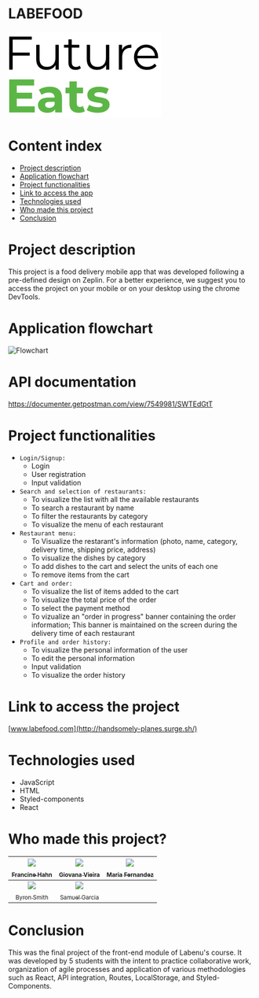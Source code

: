 # LABEFOOD

![4EATS](./src/images/logo.png)

# Content index

* [Project description](#project-description)
* [Application flowchart](#application-flowchart)
* [Project functionalities](#project-functionalities)
* [Link to access the app](#link-to-access-the-app)
* [Technologies used](#technologies-used)
* [Who made this project](#who-made-this-project)
* [Conclusion](#conclusion)


# Project description
This project is a food delivery mobile app that was developed following a pre-defined design on Zeplin. For a better experience, we suggest you to access the project on your mobile or on your desktop using the chrome DevTools.

# Application flowchart
![Flowchart](https://user-images.githubusercontent.com/102331990/193159589-91a7484d-b80b-40aa-ab8e-d215712269b3.jpg)

# API documentation
https://documenter.getpostman.com/view/7549981/SWTEdGtT

# Project functionalities
- `Login/Signup:`
    - Login
    - User registration
    - Input validation
- `Search and selection of restaurants:`
    - To visualize the list with all the available restaurants
    - To search a restaurant by name
    - To filter the restaurants by category
    - To visualize the menu of each restaurant
- `Restaurant menu:`
    - To Visualize the restarant's information (photo, name, category, delivery time, shipping price, address)
    - To visualize the dishes by category
    - To add dishes to the cart and select the units of each one
    - To remove items from the cart
- `Cart and order:`
    - To visualize the list of items added to the cart
    - To visualize the total price of the order
    - To select the payment method
    - To vizualize an "order in progress" banner containing the order information; This banner is maintained on the screen during the delivery time of each restaurant
- `Profile and order history:`
    - To visualize the personal information of the user
    - To edit the personal information
    - Input validation
    - To visualize the order history


# Link to access the project
[www.labefood.com](http://handsomely-planes.surge.sh/)


# Technologies used
- JavaScript    
- HTML
- Styled-components
- React


# Who made this project?
| [<img src="https://avatars.githubusercontent.com/u/102267713?v=4" width=115><br><sub>Francine Hahn</sub>](https://github.com/francinehahn) |  [<img src="https://avatars.githubusercontent.com/u/102439115?v=4" width=115><br><sub>Giovana Vieira</sub>](https://github.com/gioivieira) |  [<img src="https://avatars.githubusercontent.com/u/102297204?v=4" width=115><br><sub>Maria Fernandez</sub>](https://github.com/mariafmf) | 
| :---: | :---: | :---: |
| [<img src="https://avatars.githubusercontent.com/u/74737156?v=4" width=115><br><sub>Byron Smith</sub>](https://github.com/byron-smith-nobrega) |  [<img src="https://avatars.githubusercontent.com/u/102331990?v=4" width=115><br><sub>Samuel Garcia</sub>](https://github.com/Samuca010) | 


# Conclusion
This was the final project of the front-end module of Labenu's course. It was developed by 5 students with the intent to practice collaborative work, organization of agile processes and application of various methodologies such as React, API integration, Routes, LocalStorage, and Styled-Components.

